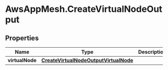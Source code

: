 # AwsAppMesh.CreateVirtualNodeOutput

## Properties

Name | Type | Description | Notes
------------ | ------------- | ------------- | -------------
**virtualNode** | [**CreateVirtualNodeOutputVirtualNode**](CreateVirtualNodeOutputVirtualNode.md) |  | 


